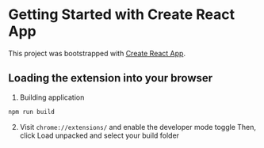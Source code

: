 # Getting Started with Create React App

This project was bootstrapped with [Create React App](https://github.com/facebook/create-react-app).

## Loading the extension into your browser

1. Building application
```bash
npm run build
```

2. Visit ```chrome://extensions/``` and enable the developer mode toggle
Then, click Load unpacked and select your build folder